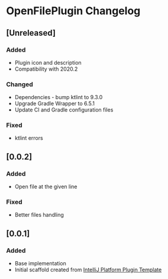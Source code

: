 <!-- Keep a Changelog guide -> https://keepachangelog.com -->

# OpenFilePlugin Changelog

## [Unreleased]
### Added
- Plugin icon and description
- Compatibility with 2020.2

### Changed
- Dependencies - bump ktlint to 9.3.0
- Upgrade Gradle Wrapper to 6.5.1
- Update CI and Gradle configuration files

### Fixed
- ktlint errors

## [0.0.2]
### Added
- Open file at the given line

### Fixed
- Better files handling

## [0.0.1]
### Added
- Base implementation
- Initial scaffold created from [IntelliJ Platform Plugin Template](https://github.com/JetBrains/intellij-platform-plugin-template)
